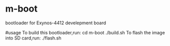 # m-boot
bootloader for Exynos-4412 develepment board

#usage
To build this bootloader,run:
cd m-boot
./build.sh
To flash the image into SD card,run:
./flash.sh
